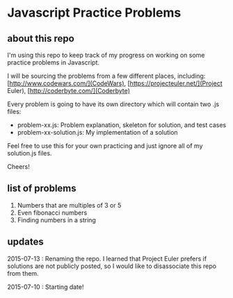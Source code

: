 # Javascript Practice Problems

## about this repo

I'm using this repo to keep track of my progress on working on some practice problems in Javascript. 

I will be sourcing the problems from a few different places, including: [http://www.codewars.com/](CodeWars), [https://projecteuler.net/](Project Euler), [http://coderbyte.com/](Coderbyte) 

Every problem is going to have its own directory which will contain two .js files: 

* problem-xx.js: Problem explanation, skeleton for solution, and test cases
* problem-xx-solution.js: My implementation of a solution

Feel free to use this for your own practicing and just ignore all of my solution.js files.

Cheers!

## list of problems

1. Numbers that are multiples of 3 or 5 
2. Even fibonacci numbers 
3. Finding numbers in a string 

## updates
2015-07-13 : Renaming the repo. I learned that Project Euler prefers if solutions are not publicly posted, so I would like to disassociate this repo from them.

2015-07-10 : Starting date!